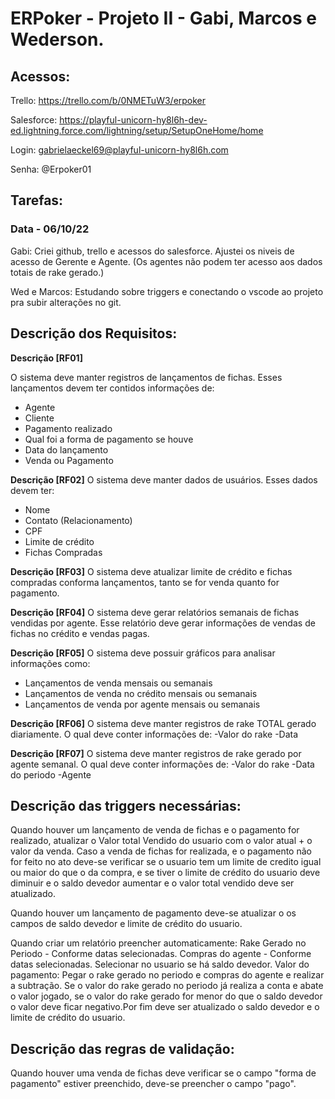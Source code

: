 # ERPoker - Projeto II - Gabi, Marcos e Wederson.

## Acessos:

Trello: https://trello.com/b/0NMETuW3/erpoker  

Salesforce: https://playful-unicorn-hy8l6h-dev-ed.lightning.force.com/lightning/setup/SetupOneHome/home  

Login: gabrielaeckel69@playful-unicorn-hy8l6h.com  

Senha: @Erpoker01  

## Tarefas: 

### Data - 06/10/22

Gabi: Criei github, trello e acessos do salesforce. Ajustei os niveis de acesso de Gerente e Agente. (Os agentes não podem ter acesso aos dados totais de rake gerado.)  

Wed e Marcos: Estudando sobre triggers e conectando o vscode ao projeto pra subir alterações no git.   

## Descrição dos Requisitos: 

**Descrição [RF01]**

O sistema deve manter registros de lançamentos de fichas. Esses lançamentos devem ter contidos informações de: 
 - Agente
 - Cliente 
 - Pagamento realizado
 - Qual foi a forma de pagamento se houve
 - Data do lançamento 
 - Venda ou Pagamento 

**Descrição [RF02]**
O sistema deve manter dados de usuários. Esses dados devem ter:
- Nome
- Contato (Relacionamento)
- CPF
- Limite de crédito 
- Fichas Compradas

**Descrição [RF03]**
O sistema deve atualizar limite de crédito e fichas compradas conforma lançamentos, tanto se for venda quanto for pagamento.

**Descrição [RF04]**
O sistema deve gerar relatórios semanais de fichas vendidas por agente. Esse relatório deve gerar informações de vendas de fichas no crédito e vendas pagas. 

**Descrição [RF05]**
O sistema deve possuir gráficos para analisar informações como:
- Lançamentos de venda mensais ou semanais
- Lançamentos de venda no crédito mensais ou semanais
- Lançamentos de venda por agente mensais ou semanais

**Descrição [RF06]**
O sistema deve manter registros de rake TOTAL gerado diariamente. O qual deve conter informações de:
-Valor do rake
-Data

**Descrição [RF07]** 
O sistema deve manter registros de rake gerado por agente semanal. O qual deve conter informações de:
-Valor do rake
-Data do periodo
-Agente

## Descrição das triggers necessárias: 

Quando houver um lançamento de venda de fichas e o pagamento for realizado, atualizar o Valor total Vendido do usuario com o valor atual + o valor da venda. Caso a venda de fichas for realizada, e o pagamento não for feito no ato deve-se verificar se o usuario tem um limite de credito igual ou maior do que o da compra, e se tiver o limite de crédito do usuario deve diminuir e o saldo devedor aumentar e o valor total vendido deve ser atualizado.

Quando houver um lançamento de pagamento deve-se atualizar o os campos de saldo devedor e limite de crédito do usuario. 

Quando criar um relatório preencher automaticamente: 
Rake Gerado no Periodo - Conforme datas selecionadas. 
Compras do agente - Conforme datas selecionadas. Selecionar no usuario se há saldo devedor.
Valor do pagamento: Pegar o rake gerado no periodo e compras do agente e realizar a subtração. Se o valor do rake gerado no periodo já realiza a conta e abate o valor jogado, se o valor do rake gerado for menor do que o saldo devedor o valor deve ficar negativo.Por fim deve ser atualizado o saldo devedor e o limite de crédito do usuario.


## Descrição das regras de validação: 

Quando houver uma venda de fichas deve verificar se o campo "forma de pagamento" estiver preenchido, deve-se preencher o campo "pago". 